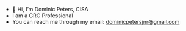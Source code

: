 - 👋 Hi, I’m Dominic Peters, CISA
- I am a GRC Professional
- You can reach me through my email: dominicpetersjnr@gmail.com

<!---
DominicJNR/DominicJNR is a ✨ special ✨ repository because its `README.md` (this file) appears on your GitHub profile.
You can click the Preview link to take a look at your changes.
--->
